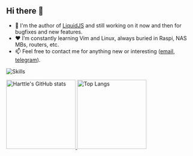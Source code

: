 ## Hi there 👋

- 🌱 I'm the author of [LiquidJS](https://liquidjs.com/) and still working on it now and then for bugfixes and new features.
- ❤️ I’m constantly learning Vim and Linux, always buried in Raspi, NAS MBs, routers, etc.
- 📫 Feel free to contact me for anything new or interesting ([email](mailto:harttleharttle@gmail.com), [telegram](https://t.me/Harttle)).

![Skills](https://skillicons.dev/icons?i=angular,azure,css,django,docker,dotnet,electron,figma,gcp,grafana,html,js,css,jquery,jest,linux,md,lua,matlab,mongodb,mysql,nginx,php,py,ruby,rails,raspberrypi,react,redis,redux,regex,rollupjs,sass,sqlite,spring,svg,ts,vim,vue,webpack,workers)

<a href="https://github-readme-stats-one-bice.vercel.app/api?username=harttle&show_icons=true&include_all_commits=true&role=OWNER,ORGANIZATION_MEMBER#gh-light-mode-only" target="_blank">
  <img src="https://github-readme-stats-one-bice.vercel.app/api?username=harttle&show_icons=true&include_all_commits=true&role=OWNER,ORGANIZATION_MEMBER#gh-light-mode-only" alt="Harttle's GitHub stats" height="185px">
</a>
<a href="https://github-readme-stats-one-bice.vercel.app/api/top-langs/?username=harttle&layout=compact&langs_count=8&include_all_commits=true&role=OWNER,ORGANIZATION_MEMBER#gh-light-mode-only">
  <img src="https://github-readme-stats-one-bice.vercel.app/api/top-langs/?username=harttle&layout=compact&langs_count=8&include_all_commits=true&role=OWNER,ORGANIZATION_MEMBER#gh-light-mode-only" alt="Top Langs" height="185px">
</a>
